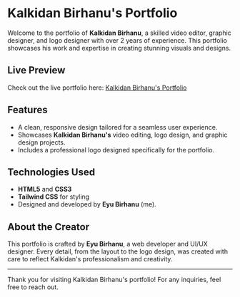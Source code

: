 # Kalkidan Birhanu's Portfolio

Welcome to the portfolio of **Kalkidan Birhanu**, a skilled video editor, graphic designer, and logo designer with over 2 years of experience. This portfolio showcases his work and expertise in creating stunning visuals and designs.

## Live Preview

Check out the live portfolio here: [Kalkidan Birhanu's Portfolio](https://eyu32.github.io/kalkidan_birhanu-s_portfolio/)

## Features

- A clean, responsive design tailored for a seamless user experience.
- Showcases **Kalkidan Birhanu's** video editing, logo design, and graphic design projects.
- Includes a professional logo designed specifically for the portfolio.

## Technologies Used

- **HTML5** and **CSS3**
- **Tailwind CSS** for styling
- Designed and developed by **Eyu Birhanu** (me).

## About the Creator

This portfolio is crafted by **Eyu Birhanu**, a web developer and UI/UX designer. Every detail, from the layout to the logo design, was created with care to reflect Kalkidan's professionalism and creativity.

---

Thank you for visiting Kalkidan Birhanu's portfolio! For any inquiries, feel free to reach out.

